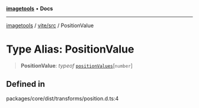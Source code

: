[**imagetools**](../../../README.md) • **Docs**

***

[imagetools](../../../modules.md) / [vite/src](../README.md) / PositionValue

# Type Alias: PositionValue

> **PositionValue**: *typeof* [`positionValues`](../variables/positionValues.md)\[`number`\]

## Defined in

packages/core/dist/transforms/position.d.ts:4
